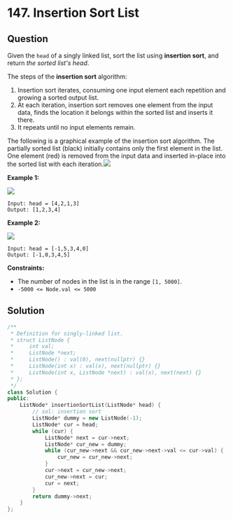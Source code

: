 # 147. Insertion Sort List

## Question

Given the `head` of a singly linked list, sort the list using **insertion sort**, and return _the sorted list's head_.

The steps of the **insertion sort** algorithm:

1. Insertion sort iterates, consuming one input element each repetition and growing a sorted output list.
2. At each iteration, insertion sort removes one element from the input data, finds the location it belongs within the sorted list and inserts it there.
3. It repeats until no input elements remain.

The following is a graphical example of the insertion sort algorithm. The partially sorted list \(black\) initially contains only the first element in the list. One element \(red\) is removed from the input data and inserted in-place into the sorted list with each iteration.![](https://upload.wikimedia.org/wikipedia/commons/0/0f/Insertion-sort-example-300px.gif)

**Example 1:**

![](https://assets.leetcode.com/uploads/2021/03/04/sort1linked-list.jpg)

```text
Input: head = [4,2,1,3]
Output: [1,2,3,4]
```

**Example 2:**

![](https://assets.leetcode.com/uploads/2021/03/04/sort2linked-list.jpg)

```text
Input: head = [-1,5,3,4,0]
Output: [-1,0,3,4,5]
```

**Constraints:**

* The number of nodes in the list is in the range `[1, 5000]`.
* `-5000 <= Node.val <= 5000`

## Solution

```cpp
/**
 * Definition for singly-linked list.
 * struct ListNode {
 *     int val;
 *     ListNode *next;
 *     ListNode() : val(0), next(nullptr) {}
 *     ListNode(int x) : val(x), next(nullptr) {}
 *     ListNode(int x, ListNode *next) : val(x), next(next) {}
 * };
 */
class Solution {
public:
    ListNode* insertionSortList(ListNode* head) {
        // sol: insertion sort
        ListNode* dummy = new ListNode(-1);
        ListNode* cur = head;
        while (cur) {
            ListNode* next = cur->next;
            ListNode* cur_new = dummy;
            while (cur_new->next && cur_new->next->val <= cur->val) {
                cur_new = cur_new->next;
            }
            cur->next = cur_new->next;
            cur_new->next = cur;
            cur = next;
        }
        return dummy->next;
    }
};
```


